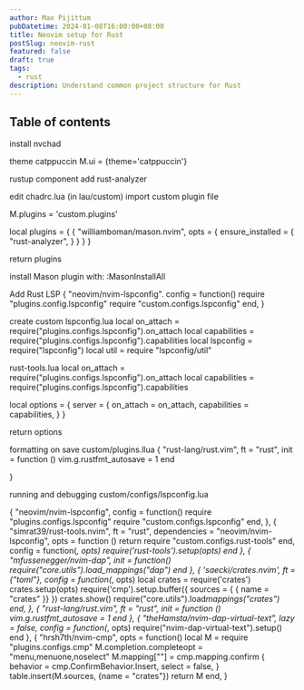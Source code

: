 ```yaml
---
author: Max Pijittum
pubDatetime: 2024-01-08T16:00:00+08:00
title: Neovim setup for Rust
postSlug: neovim-rust
featured: false
draft: true
tags:
  - rust
description: Understand common project structure for Rust
---
```


## Table of contents

install nvchad

theme catppuccin
M.ui = {theme='catppuccin'}

rustup component add rust-analyzer

edit chadrc.lua (in lau/custom)
import custom plugin file

M.plugins = 'custom.plugins'

local plugins = {
{
"williamboman/mason.nvim",
opts = {
ensure_installed = {
"rust-analyzer",
}
}
}
}

return plugins

install Mason plugin with:
:MasonInstallAll

Add Rust LSP
{
"neovim/nvim-lspconfig".
config = function()
require "plugins.config.lspconfig"
require "custom.configs.lspconfig"
end,
}

create custom lspconfig.lua
local on_attach = require("plugins.configs.lspconfig").on_attach
local capabilities = require("plugins.configs.lspconfig").capabilities
local lspconfig = require("lspconfig")
local util = require "lspconfig/util"

rust-tools.lua
local on_attach = require("plugins.configs.lspconfig").on_attach
local capabilities = require("plugins.configs.lspconfig").capabilities

local options = {
server = {
on_attach = on_attach,
capabilities = capabilities,
}
}

return options

formatting on save
custom/plugins.llua
{
"rust-lang/rust.vim",
ft = "rust",
init = function ()
vim.g.rustfmt_autosave = 1
end

}

running and debugging
custom/configs/lspconfig.lua

{
"neovim/nvim-lspconfig",
config = function()
require "plugins.configs.lspconfig"
require "custom.configs.lspconfig"
end,
},
{
"simrat39/rust-tools.nvim",
ft = "rust",
dependencies = "neovim/nvim-lspconfig",
opts = function ()
return require "custom.configs.rust-tools"
end,
config = function(_, opts)
require('rust-tools').setup(opts)
end
},
{
"mfussenegger/nvim-dap",
init = function()
require("core.utils").load_mappings("dap")
end
},
{
'saecki/crates.nvim',
ft = {"toml"},
config = function(_, opts)
local crates = require('crates')
crates.setup(opts)
require('cmp').setup.buffer({
sources = { { name = "crates" }}
})
crates.show()
require("core.utils").load*mappings("crates")
end,
},
{
"rust-lang/rust.vim",
ft = "rust",
init = function ()
vim.g.rustfmt_autosave = 1
end
},
{
"theHamsta/nvim-dap-virtual-text",
lazy = false,
config = function(*, opts)
require("nvim-dap-virtual-text").setup()
end
},
{
"hrsh7th/nvim-cmp",
opts = function()
local M = require "plugins.configs.cmp"
M.completion.completeopt = "menu,menuone,noselect"
M.mapping["<CR>"] = cmp.mapping.confirm {
behavior = cmp.ConfirmBehavior.Insert,
select = false,
}
table.insert(M.sources, {name = "crates"})
return M
end,
}
